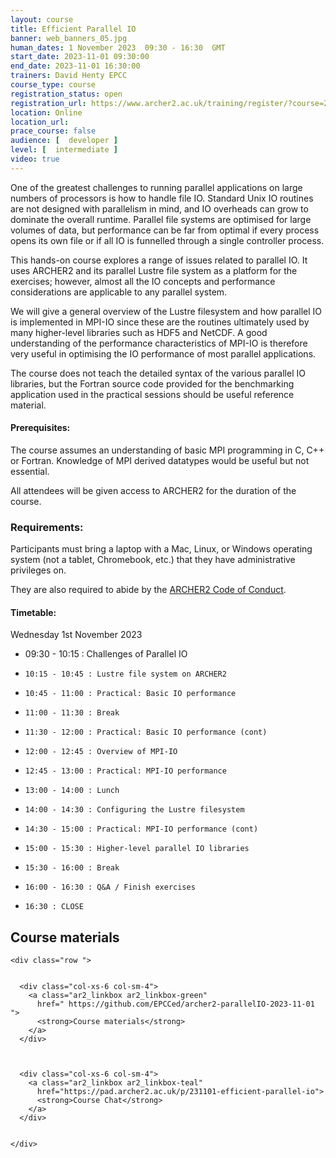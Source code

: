 ```yaml
---
layout: course
title: Efficient Parallel IO
banner: web_banners_05.jpg 
human_dates: 1 November 2023  09:30 - 16:30  GMT
start_date: 2023-11-01 09:30:00
end_date: 2023-11-01 16:30:00
trainers: David Henty EPCC
course_type: course
registration_status: open
registration_url: https://www.archer2.ac.uk/training/register/?course=231101-efficient-parallel-io
location: Online
location_url:
prace_course: false
audience: [  developer ]
level: [  intermediate ]
video: true
---
```




One of the greatest challenges to running parallel applications on large numbers of processors is how to handle file IO. Standard Unix IO routines are not designed with parallelism in mind, and IO overheads can grow to dominate the overall runtime. Parallel file systems are optimised for large volumes of data, but performance can be far from optimal if every process opens its own file or if all IO is funnelled through a single controller process.

This hands-on course explores a range of issues related to parallel IO. It uses ARCHER2 and its parallel Lustre file system as a platform for the exercises; however, almost all the IO concepts and performance considerations are applicable to any parallel system.

We will give a general overview of the Lustre filesystem and how parallel IO is implemented in MPI-IO since these are the routines ultimately used by many higher-level libraries such as HDF5 and NetCDF. A good understanding of the performance characteristics of MPI-IO is therefore very useful in optimising the IO performance of most parallel applications.

The course does not teach the detailed syntax of the various parallel IO libraries, but the Fortran source code provided for the benchmarking application used in the practical sessions should be useful reference material.

 
#### Prerequisites:

The course assumes an understanding of basic MPI programming in C, C++ or Fortran. Knowledge of MPI derived datatypes would be useful but not essential.

All attendees will be given access to ARCHER2 for the duration of the course.

### Requirements:

Participants must bring a laptop with a Mac, Linux, or Windows operating system (not a tablet, Chromebook, etc.) that they have administrative privileges on.

They are also required to abide by the [ARCHER2  Code of Conduct](../../../about/policies/code-of-conduct.html). 


#### Timetable:

Wednesday 1st November 2023

-    09:30 - 10:15 : Challenges of Parallel IO
-     10:15 - 10:45 : Lustre file system on ARCHER2
-     10:45 - 11:00 : Practical: Basic IO performance
-     11:00 - 11:30 : Break
-     11:30 - 12:00 : Practical: Basic IO performance (cont)
-     12:00 - 12:45 : Overview of MPI-IO
-     12:45 - 13:00 : Practical: MPI-IO performance
-     13:00 - 14:00 : Lunch
-     14:00 - 14:30 : Configuring the Lustre filesystem
-     14:30 - 15:00 : Practical: MPI-IO performance (cont)
-     15:00 - 15:30 : Higher-level parallel IO libraries
-     15:30 - 16:00 : Break
-     16:00 - 16:30 : Q&A / Finish exercises
-     16:30 : CLOSE


<!--
[Schedule](https://github.com/EPCCed/archer2-parallelIO-2022-11-01#timetable-all-times-are-in-bst-gmt1)
-->
<section id="service">



<h2><a name="materials">Course materials</a></h2>



    <div class="row ">	

 		
      <div class="col-xs-6 col-sm-4">
        <a class="ar2_linkbox ar2_linkbox-green" 
          href=" https://github.com/EPCCed/archer2-parallelIO-2023-11-01   ">
          <strong>Course materials</strong>         
        </a>
      </div>


 
      <div class="col-xs-6 col-sm-4">
        <a class="ar2_linkbox ar2_linkbox-teal" 
          href="https://pad.archer2.ac.uk/p/231101-efficient-parallel-io">
          <strong>Course Chat</strong>       
        </a>
      </div>
		

 	</div>
		
		
				

<!--
 		
<h2><a name="videos">Videos</a></h2>

<h3>Session 1</h3>

<div>
	<iframe title="Video" width="560" height="315" src="https://www.youtube.com/embed/BesJednvy64" frameborder="0" allow="accelerometer; autoplay; encrypted-media; gyroscope; picture-in-picture" allowfullscreen></iframe>
</div>


<h3>Session 2</h3>

<div>
	<iframe title="Video" width="560" height="315" src="https://www.youtube.com/embed/xA1OCqTeuu0" frameborder="0" allow="accelerometer; autoplay; encrypted-media; gyroscope; picture-in-picture" allowfullscreen></iframe>
</div>



-->

<!--
 
<h2><a name="feedback">Feedback</a></h2>


    <div class="row ">	

      <div class="col-xs-6 col-sm-4">
        <a class="ar2_linkbox ar2_linkbox-teal" 


		   href="https://www.archer2.ac.uk/training/feedback/?course=231101-efficient-parallel-io"

		>
          <strong>Feedback</strong><br/>
          Please let us know what was great about this course and anything we can improve
        </a>
      </div>
    </div>
		
-->		

 
</section>


